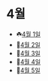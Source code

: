 # 4월

- ☘️[4월 1일](4.1.md)
- 🐠[4월 2일](4.2.md)
- 🧄[4월 3일](4.3.md)
- 🎼[4월 4일](4.4.md)
- 👑[4월 5일](4.5.md)
